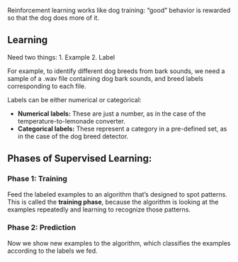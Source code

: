 Reinforcement learning works like dog training: “good” behavior is rewarded so that the dog does more of it.

## Learning
Need two things:
	1. Example
	2. Label

For example, to identify different dog breeds from bark sounds, we need a sample of a .wav file containing dog bark sounds, and breed labels corresponding to each file.

Labels can be either numerical or categorical:
- **Numerical labels:** These are just a number, as in the case of the temperature-to-lemonade converter.
- **Categorical labels:** These represent a category in a pre-defined set, as in the case of the dog breed detector.

## Phases of Supervised Learning:
### Phase 1: Training
Feed the labeled examples to an algorithm that’s designed to spot patterns.
This is called the **training phase**, because the algorithm is looking at the examples repeatedly and learning to recognize those patterns.

### Phase 2: Prediction
Now we show new examples to the algorithm, which classifies the examples according to the labels we fed.


